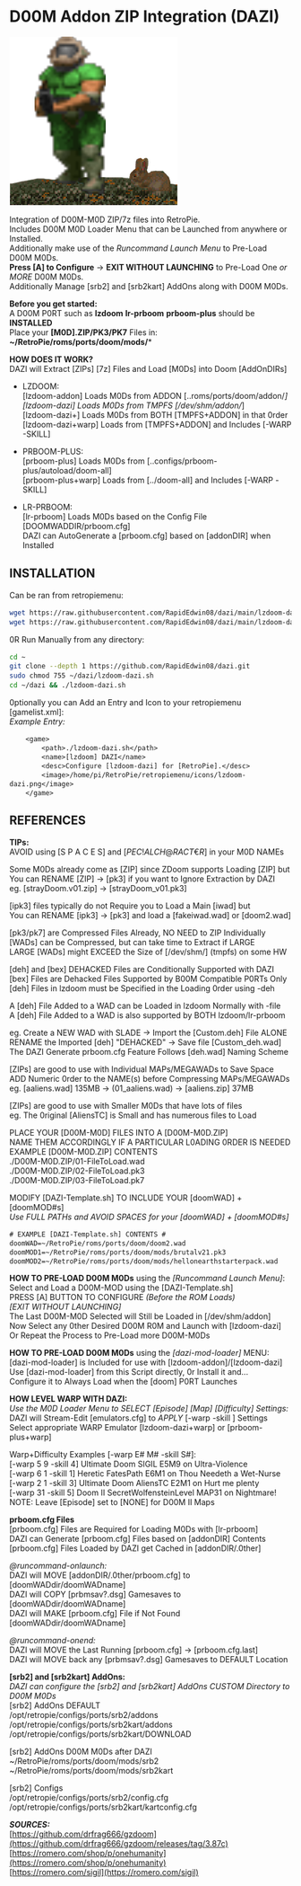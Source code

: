 # D00M Addon ZIP Integration (DAZI)  
![lzdoom-dazi.png](https://raw.githubusercontent.com/RapidEdwin08/dazi/main/lzdoom-dazi.png)  

Integration of D00M-M0D ZIP/7z files into RetroPie.  
Includes D00M M0D Loader Menu that can be Launched from anywhere or Installed.  
Additionally make use of the *Runcommand Launch Menu* to Pre-Load D00M M0Ds.  
**Press [A] to Configure** -> **EXIT WITHOUT LAUNCHING** to Pre-Load One *or MORE* D00M M0Ds.  
Additionally Manage [srb2] and [srb2kart] AddOns along with D00M M0Ds.  

**Before you get started:**  
A D00M P0RT such as **lzdoom** **lr-prboom** **prboom-plus** should be **INSTALLED**  
Place your **[M0D].ZIP/PK3/PK7** Files in: **~/RetroPie/roms/ports/doom/mods/***  

**HOW DOES IT WORK?**  
DAZI will Extract [ZIPs] [7z] Files and Load [M0Ds] into Doom [AddOnDIRs]  
- LZDOOM:  
[lzdoom-addon] Loads M0Ds from ADDON [..roms/ports/doom/addon/*]  
[lzdoom-dazi]  Loads M0Ds from TMPFS [/dev/shm/addon/*]  
[lzdoom-dazi+] Loads M0Ds from BOTH  [TMPFS+ADDON] in that 0rder  
[lzdoom-dazi+warp] Loads from [TMPFS+ADDON] and Includes [-WARP -SKILL]  

- PRBOOM-PLUS:  
[prboom-plus] Loads M0Ds from [..configs/prboom-plus/autoload/doom-all]  
[prboom-plus+warp] Loads from [../doom-all] and Includes [-WARP -SKILL]  

- LR-PRBOOM:  
[lr-prboom] Loads M0Ds based on the Config File [DOOMWADDIR/prboom.cfg]  
DAZI can AutoGenerate a [prboom.cfg] based on [addonDIR] when Installed  

## INSTALLATION  

Can be ran from retropiemenu:  

```bash
wget https://raw.githubusercontent.com/RapidEdwin08/dazi/main/lzdoom-dazi.sh -P ~/RetroPie/retropiemenu
wget https://raw.githubusercontent.com/RapidEdwin08/dazi/main/lzdoom-dazi.png -P ~/RetroPie/retropiemenu/icons
```

0R Run Manually from any directory:  
```bash
cd ~
git clone --depth 1 https://github.com/RapidEdwin08/dazi.git
sudo chmod 755 ~/dazi/lzdoom-dazi.sh
cd ~/dazi && ./lzdoom-dazi.sh
```

0ptionally you can Add an Entry and Icon to your retropiemenu [gamelist.xml]:  
*Example Entry:*  
```
	<game>
		<path>./lzdoom-dazi.sh</path>
		<name>[lzdoom] DAZI</name>
		<desc>Configure [lzdoom-dazi] for [RetroPie].</desc>
		<image>/home/pi/RetroPie/retropiemenu/icons/lzdoom-dazi.png</image>
	</game>
```

## REFERENCES   

**TIPs:**  
AVOID using [S P A C E S] and [$PEC!AL CH@RACT€R$] in your M0D NAMEs  

Some M0Ds already come as [ZIP] since ZDoom supports Loading [ZIP] but  
You can RENAME [ZIP] -> [pk3] if you want to Ignore Extraction by DAZI  
eg.  [strayDoom.v01.zip]  ->  [strayDoom_v01.pk3]  

[ipk3] files typically do not Require you to Load a Main [iwad] but  
You can RENAME [ipk3] -> [pk3] and load a [fakeiwad.wad] or [doom2.wad]  

[pk3/pk7] are Compressed Files Already, NO NEED to ZIP Individually  
[WADs] can be Compressed, but can take time to Extract if LARGE  
LARGE [WADs] might EXCEED the Size of [/dev/shm/] (tmpfs) on some HW  

[deh] and [bex] DEHACKED Files are Conditionally Supported with DAZI  
[bex] Files are Dehacked Files Supported by B00M Compatible P0RTs Only  
[deh] Files in lzdoom must be Specified in the Loading 0rder using -deh  

A [deh] File Added to a WAD can be Loaded in lzdoom Normally with -file  
A [deh] File Added to a WAD is also supported by BOTH lzdoom/lr-prboom  

eg. Create a NEW WAD with SLADE -> Import the [Custom.deh] File ALONE  
RENAME the Imported [deh] "DEHACKED" -> Save file [Custom_deh.wad]  
The DAZI Generate prboom.cfg Feature Follows [deh.wad] Naming Scheme  

[ZIPs] are good to use with Individual MAPs/MEGAWADs to Save Space  
ADD Numeric 0rder to the NAME(s) before Compressing MAPs/MEGAWADs  
eg. [aaliens.wad] 135MB -> (01_aaliens.wad) -> [aaliens.zip] 37MB  

[ZIPs] are good to use with Smaller M0Ds that have lots of files  
eg. The 0riginal [AliensTC] is Small and has numerous files to Load  

PLACE YOUR [D00M-M0D] FILES INTO A [D00M-M0D.ZIP]  
NAME THEM ACCORDINGLY IF A PARTICULAR L0ADING 0RDER IS NEEDED  
	EXAMPLE [D00M-M0D.ZIP] CONTENTS  
	./D00M-M0D.ZIP/01-FileToLoad.wad  
	./D00M-M0D.ZIP/02-FileToLoad.pk3  
	./D00M-M0D.ZIP/03-FileToLoad.pk7  

MODIFY [DAZI-Template.sh] TO INCLUDE YOUR [doomWAD] + [doomMOD#s]  
*Use FULL PATHs and AVOID SPACES for your [doomWAD] + [doomMOD#s]*  

	# EXAMPLE [DAZI-Template.sh] CONTENTS #  
	doomWAD=~/RetroPie/roms/ports/doom/doom2.wad  
	doomMOD1=~/RetroPie/roms/ports/doom/mods/brutalv21.pk3  
	doomMOD2=~/RetroPie/roms/ports/doom/mods/hellonearthstarterpack.wad  

**HOW TO PRE-LOAD D00M M0Ds** using the *[Runcommand Launch Menu]*:  
Select and Load a D00M-MOD using the [DAZI-Template.sh]  
PRESS [A] BUTTON TO CONFIGURE *(Before the ROM Loads)*  
*[EXIT WITHOUT LAUNCHING]*  
The Last D00M-M0D Selected will Still be Loaded in [/dev/shm/addon]  
Now Select any 0ther Desired D00M R0M and Launch with [lzdoom-dazi]  
Or Repeat the Process to Pre-Load more D00M-M0Ds  

**HOW TO PRE-LOAD D00M M0Ds** using the *[dazi-mod-loader]* MENU:  
[dazi-mod-loader] is Included for use with [lzdoom-addon]/[lzdoom-dazi]  
Use [dazi-mod-loader] from this Script directly, 0r Install it and...  
Configure it to Always Load when the [doom] P0RT Launches  

**HOW LEVEL WARP WITH DAZI:**  
*Use the M0D Loader Menu to *SELECT* [Episode] [Map] [Difficulty] Settings:*  
DAZI will Stream-Edit [emulators.cfg] to *APPLY* [-warp -skill ] Settings  
Select appropriate WARP Emulator [lzdoom-dazi+warp] or [prboom-plus+warp]  

Warp+Difficulty Examples [-warp E# M# -skill S#]:  
[-warp 5 9 -skill 4] Ultimate Doom SIGIL E5M9 on Ultra-Violence  
[-warp 6 1 -skill 1] Heretic FatesPath E6M1 on Thou Needeth a Wet-Nurse  
[-warp 2 1 -skill 3] Ultimate Doom AliensTC E2M1 on Hurt me plenty  
[-warp  31 -skill 5] Doom II SecretWolfensteinLevel MAP31 on Nightmare!  
NOTE: Leave [Episode] set to [NONE] for D00M II Maps  

**prboom.cfg Files**  
[prboom.cfg] Files are Required for Loading M0Ds with [lr-prboom]  
DAZI can Generate [prboom.cfg] Files based on [addonDIR] Contents  
[prboom.cfg] Files Loaded by DAZI get Cached in [addonDIR/.0ther]  

*@runcommand-onlaunch:*  
DAZI will MOVE [addonDIR/.0ther/prboom.cfg] to [doomWADdir/doomWADname]  
DAZI will COPY [prbmsav?.dsg] Gamesaves to [doomWADdir/doomWADname]  
DAZI will MAKE [prboom.cfg] File if Not Found [doomWADdir/doomWADname]  

*@runcommand-onend:*  
DAZI will MOVE the Last Running [prboom.cfg] -> [prboom.cfg.last]  
DAZI will MOVE back any [prbmsav?.dsg] Gamesaves to DEFAULT Location  

**[srb2] and [srb2kart] AddOns:**  
*DAZI can configure the [srb2] and [srb2kart] AddOns CUSTOM Directory to D00M M0Ds*  
[srb2] AddOns DEFAULT  
/opt/retropie/configs/ports/srb2/addons  
/opt/retropie/configs/ports/srb2kart/addons  
/opt/retropie/configs/ports/srb2kart/DOWNLOAD  

[srb2] AddOns D00M M0Ds after DAZI  
~/RetroPie/roms/ports/doom/mods/srb2  
~/RetroPie/roms/ports/doom/mods/srb2kart  

[srb2] Configs  
/opt/retropie/configs/ports/srb2/config.cfg  
/opt/retropie/configs/ports/srb2kart/kartconfig.cfg  

***SOURCES:***  
[https://github.com/drfrag666/gzdoom](https://github.com/drfrag666/gzdoom/releases/tag/3.87c)  
[https://romero.com/shop/p/onehumanity](https://romero.com/shop/p/onehumanity)  
[https://romero.com/sigil](https://romero.com/sigil)  
